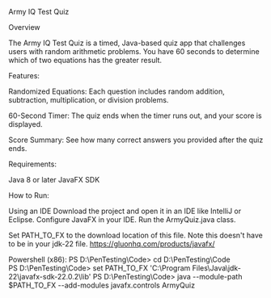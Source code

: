 Army IQ Test Quiz

Overview

The Army IQ Test Quiz is a timed, Java-based quiz app that challenges users with random arithmetic problems. You have 60 seconds to determine which of two equations has the greater result.

Features:

Randomized Equations: Each question includes random addition, subtraction, multiplication, or division problems.

60-Second Timer: The quiz ends when the timer runs out, and your score is displayed.

Score Summary: See how many correct answers you provided after the quiz ends.


Requirements:

Java 8 or later
JavaFX SDK

How to Run:

Using an IDE
Download the project and open it in an IDE like IntelliJ or Eclipse.
Configure JavaFX in your IDE.
Run the ArmyQuiz.java class.

Set PATH_TO_FX to the download location of this file.
Note this doesn't have to be in your jdk-22 file.
https://gluonhq.com/products/javafx/ 

Powershell (x86):
PS D:\PenTesting\Code> cd D:\PenTesting\Code\
PS D:\PenTesting\Code> set PATH_TO_FX 'C:\Program Files\Java\jdk-22\javafx-sdk-22.0.2\lib'
PS D:\PenTesting\Code> java --module-path $PATH_TO_FX --add-modules javafx.controls ArmyQuiz
